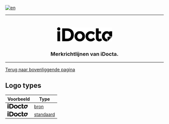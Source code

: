 [![en](https://img.shields.io/badge/lang-en-red.svg)](https://github.com/iDocta/brand-guide/blob/main/logo/README.md)

---

<h1 align="center">
    <a href="https://www.idocta.be">    
        <picture>
            <source media="(prefers-color-scheme: dark)" srcset="https://raw.githubusercontent.com/iDocta/brand-guide/main/logo/source/idocta-white.svg">
            <source media="(prefers-color-scheme: light)" srcset="https://raw.githubusercontent.com/iDocta/brand-guide/main/logo/source/idocta-black.svg">
            <img width="175px" alt="Shows a black logo in light color mode and a white one in dark color mode." src="https://raw.githubusercontent.com/iDocta/brand-guide/main/logo/source/idocta-black.svg">
        </picture>
    </a> 
</h1>
 
<h3 align="center">Merkrichtlijnen van iDocta.</h3>

---

[Terug naar bovenliggende pagina](../README.nl.md)

## Logo types

| Voorbeeld                                                                                                                   | Type                               |
| --------------------------------------------------------------------------------------------------------------------------- | ---------------------------------- |
| <img src='https://github.com/iDocta/brand-guide/blob/main/logo/source/idocta-black.svg?raw=true' width='64' alt=''/>        | [bron](source/README.nl.md)        |
| <img src='https://github.com/iDocta/brand-guide/blob/main/logo/standard/idocta-black-2048.png?raw=true' width='64' alt=''/> | [standaard](standard/README.nl.md) |
